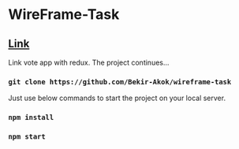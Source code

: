 # WireFrame-Task
## <a href="" target="_blank">Link</a>
Link vote app with redux.
The project continues...

### `git clone https://github.com/Bekir-Akok/wireframe-task`
Just use below commands to start the project on your local server.

### `npm install`
### `npm start`
